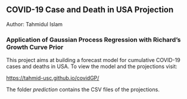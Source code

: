 ## COVID-19 Case and Death in USA Projection

Author: Tahmidul Islam

### Application of Gaussian Process Regression with Richard’s Growth Curve Prior

This project aims at building a forecast model for cumulative COVID-19 cases and deaths in USA. To view the model and the projections visit:

<https://tahmid-usc.github.io/covidGP/>

The folder *prediction* contains the CSV files of the projections.


